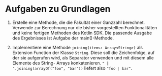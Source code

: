 # Aufgaben zu Grundlagen

1. Erstelle eine Methode, die die Fakultät einer Ganzzahl berechnet. Verwende zur Berechnung nur die bisher
   vorgestellten Funktionalitäten und keine fertigen Methoden des Kotlin SDK. Die passende Ausgabe des Ergebnisses 
   ist Aufgabe der main()-Methode.

2. Implementiere eine Methode `joining(items: Array<String>)` als Extension Function der Klasse `String`. Diese soll
   die Zeichenfolge, auf der sie aufgerufen wird, als Separator verwenden und mit diesem alle Elemente des String-
   Arrays konkatenieren. `" | ".joining(arrayOf("foo", "bar"))` liefert also `"foo | bar"`.
   